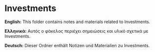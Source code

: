 # Investments

**English:** This folder contains notes and materials related to Investments.

**Ελληνικά:** Αυτός ο φάκελος περιέχει σημειώσεις και υλικό σχετικά με Investments.

**Deutsch:** Dieser Ordner enthält Notizen und Materialien zu Investments.
